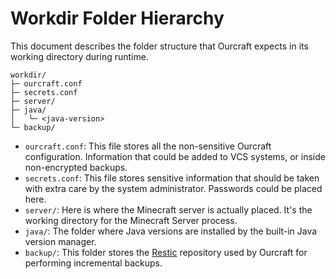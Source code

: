 # Workdir Folder Hierarchy

This document describes the folder structure that Ourcraft expects in its
working directory during runtime.

```
workdir/
├─ ourcraft.conf
├─ secrets.conf
├─ server/
├─ java/
│   └─ <java-version>
└─ backup/
```

- `ourcraft.conf`: This file stores all the non-sensitive Ourcraft
configuration. Information that could be added to VCS systems, or inside
non-encrypted backups.
- `secrets.conf`: This file stores sensitive information that should be taken
with extra care by the system administrator. Passwords could be placed here.
- `server/`: Here is where the Minecraft server is actually placed. It's the
working directory for the Minecraft Server process.
- `java/`: The folder where Java versions are installed by the built-in Java
version manager.
- `backup/`: This folder stores the [Restic](https://restic.net/) repository
used by Ourcraft for performing incremental backups.
